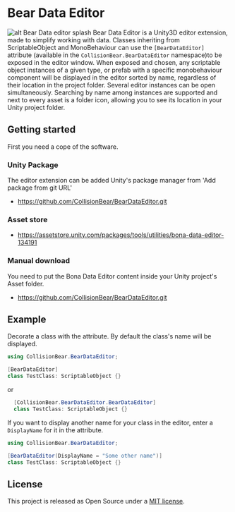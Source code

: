 # Bear Data Editor
![alt Bear Data editor splash](https://repository-images.githubusercontent.com/609868413/f422bb44-c553-4368-a2b4-95aa2fa48dca)
Bear Data Editor is a Unity3D editor extension, made to simplify working with data. 
Classes inheriting from ScriptableObject and MonoBehaviour can use the ``[BearDataEditor]``
attribute (available in the ``CollisionBear.BearDataEditor`` namespace)to be exposed in the editor window.
When exposed and chosen, any scriptable object instances of a given type, or prefab with a specific
monobehaviour component will be displayed in the editor sorted by name, regardless of their
location in the project folder.
Several editor instances can be open simultaneously. Searching by name among instances are supported and
next to every asset is a folder icon, allowing you to see its location in your Unity project folder.

## Getting started
First you need a cope of the software. 

### Unity Package
The editor extension can be added Unity's package manager from 'Add package from git URL'
* <https://github.com/CollisionBear/BearDataEditor.git>


### Asset store
* <https://assetstore.unity.com/packages/tools/utilities/bona-data-editor-134191>

### Manual download
You need to put the Bona Data Editor content inside your Unity project's Asset folder.
* <https://github.com/CollisionBear/BearDataEditor.git>

## Example
Decorate a class with the attribute. By default the class's name will be displayed.
```cs
using CollisionBear.BearDataEditor;

[BearDataEditor]
class TestClass: ScriptableObject {}
```
or
```cs
  [CollisionBear.BearDataEditor.BearDataEditor]
  class TestClass: ScriptableObject {}
  ```
If you want to display another name for your class in the editor, enter a `DisplayName` for it in the attribute.
```cs
using CollisionBear.BearDataEditor;

[BearDataEditor(DisplayName = "Some other name")]
class TestClass: ScriptableObject {}
```

## License
This project is released as Open Source under a [MIT license](https://opensource.org/licenses/MIT).
